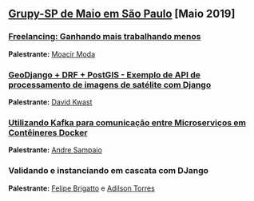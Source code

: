 ## [Grupy-SP de Maio em São Paulo][0] [Maio 2019]

### [Freelancing: Ganhando mais trabalhando menos][1]

**Palestrante:** [Moacir Moda][2]

### [GeoDjango + DRF + PostGIS - Exemplo de API de processamento de imagens de satélite com Django][3]

**Palestrante:** [David Kwast][4]

### [Utilizando Kafka para comunicação entre Microserviços em Contêineres Docker][7]

**Palestrante:** [Andre Sampaio][8]

### Validando e instanciando em cascata com DJango

**Palestrante:** [Felipe Brigatto][5] e [Adilson Torres][6]

[0]: https://www.meetup.com/pt-BR/Grupy-SP/events/261441215/
[1]: https://docs.google.com/presentation/d/1KGau_AT8hWOZFxtw2ntZaCH0uGUBrAj-g9o0Z5L4na4/edit#slide=id.g5a5f6243a3_0_0
[2]: https://moacirmoda.com/
[3]: https://davidkwast.github.io/slides/geodjango-postgis-drf/#/
[4]: https://github.com/davidkwast
[5]: https://github.com/felipewove
[6]: https://github.com/AdilsonTorres
[7]: https://www.tonanuvem.net/meetup/grupy.pdf
[8]: https://www.tonanuvem.net/